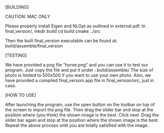 [BUILDING]

CAUTION: MAC ONLY

Please properly install Eigen and NLOpt as outlined in external.pdf.
In final_version/,
	mkdir build
	cd build
	cmake ../src

Then the built final_version executable can be found at:
	build/assemble/final_version

[TESTING]

We have provided a png file "horse.png" and you can use it to test our program.
Just copy the file and put it under :
	build/assemble/
The size of photo is limited to 500x500 if you want to use your own photo.
Also, we have provided a compiled final_versoin.app file in final_version/src, just in case.
    
[HOW TO USE]

After launching the program, use the open button on the toolbar on top of the screen to import the png file.
Then drag the slider bar and stop at the position where (you think) the shown image is the best.
Click next.
Drag the slider bar again and stop at the position where the shown image is the best.
Repeat the above process until you are totally satisfied with the image.
